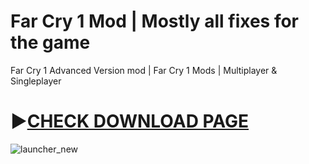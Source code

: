 # Far Cry 1 Mod | Mostly all fixes for the game
Far Cry 1 Advanced Version mod | Far Cry 1 Mods | Multiplayer &amp; Singleplayer
# ►[CHECK DOWNLOAD PAGE](https://github.com/hfcr14/farcry1/releases/tag/farcry1)
![launcher_new](https://github.com/user-attachments/assets/b3a06a0a-45f5-49bf-a00c-2790018ce180)


